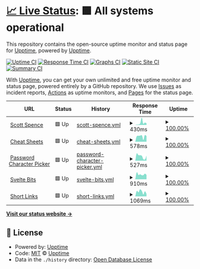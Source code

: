 # [📈 Live Status](https://demo.upptime.js.org): <!--live status--> **🟩 All systems operational**

This repository contains the open-source uptime monitor and status page for [Upptime](https://upptime.js.org), powered by [Upptime](https://github.com/upptime/upptime).

[![Uptime CI](https://github.com/spences10/upptime/workflows/Uptime%20CI/badge.svg)](https://github.com/spences10/upptime/actions?query=workflow%3A%22Uptime+CI%22)
[![Response Time CI](https://github.com/spences10/upptime/workflows/Response%20Time%20CI/badge.svg)](https://github.com/spences10/upptime/actions?query=workflow%3A%22Response+Time+CI%22)
[![Graphs CI](https://github.com/spences10/upptime/workflows/Graphs%20CI/badge.svg)](https://github.com/spences10/upptime/actions?query=workflow%3A%22Graphs+CI%22)
[![Static Site CI](https://github.com/spences10/upptime/workflows/Static%20Site%20CI/badge.svg)](https://github.com/spences10/upptime/actions?query=workflow%3A%22Static+Site+CI%22)
[![Summary CI](https://github.com/spences10/upptime/workflows/Summary%20CI/badge.svg)](https://github.com/spences10/upptime/actions?query=workflow%3A%22Summary+CI%22)

With [Upptime](https://upptime.js.org), you can get your own unlimited and free uptime monitor and status page, powered entirely by a GitHub repository. We use [Issues](https://github.com/upptime/upptime/issues) as incident reports, [Actions](https://github.com/spences10/upptime/actions) as uptime monitors, and [Pages](https://demo.upptime.js.org) for the status page.

<!--start: status pages-->
<!-- This summary is generated by Upptime (https://github.com/upptime/upptime) -->
<!-- Do not edit this manually, your changes will be overwritten -->
<!-- prettier-ignore -->
| URL | Status | History | Response Time | Uptime |
| --- | ------ | ------- | ------------- | ------ |
| <img alt="" src="https://favicons.githubusercontent.com/scottspence.com" height="13"> [Scott Spence](https://scottspence.com) | 🟩 Up | [scott-spence.yml](https://github.com/spences10/upptime/commits/HEAD/history/scott-spence.yml) | <details><summary><img alt="Response time graph" src="./graphs/scott-spence/response-time-week.png" height="20"> 430ms</summary><br><a href="https://spences10.github.io/upptime/history/scott-spence"><img alt="Response time 318" src="https://img.shields.io/endpoint?url=https%3A%2F%2Fraw.githubusercontent.com%2Fspences10%2Fupptime%2FHEAD%2Fapi%2Fscott-spence%2Fresponse-time.json"></a><br><a href="https://spences10.github.io/upptime/history/scott-spence"><img alt="24-hour response time 341" src="https://img.shields.io/endpoint?url=https%3A%2F%2Fraw.githubusercontent.com%2Fspences10%2Fupptime%2FHEAD%2Fapi%2Fscott-spence%2Fresponse-time-day.json"></a><br><a href="https://spences10.github.io/upptime/history/scott-spence"><img alt="7-day response time 430" src="https://img.shields.io/endpoint?url=https%3A%2F%2Fraw.githubusercontent.com%2Fspences10%2Fupptime%2FHEAD%2Fapi%2Fscott-spence%2Fresponse-time-week.json"></a><br><a href="https://spences10.github.io/upptime/history/scott-spence"><img alt="30-day response time 318" src="https://img.shields.io/endpoint?url=https%3A%2F%2Fraw.githubusercontent.com%2Fspences10%2Fupptime%2FHEAD%2Fapi%2Fscott-spence%2Fresponse-time-month.json"></a><br><a href="https://spences10.github.io/upptime/history/scott-spence"><img alt="1-year response time 318" src="https://img.shields.io/endpoint?url=https%3A%2F%2Fraw.githubusercontent.com%2Fspences10%2Fupptime%2FHEAD%2Fapi%2Fscott-spence%2Fresponse-time-year.json"></a></details> | <details><summary><a href="https://spences10.github.io/upptime/history/scott-spence">100.00%</a></summary><a href="https://spences10.github.io/upptime/history/scott-spence"><img alt="All-time uptime 100.00%" src="https://img.shields.io/endpoint?url=https%3A%2F%2Fraw.githubusercontent.com%2Fspences10%2Fupptime%2FHEAD%2Fapi%2Fscott-spence%2Fuptime.json"></a><br><a href="https://spences10.github.io/upptime/history/scott-spence"><img alt="24-hour uptime 100.00%" src="https://img.shields.io/endpoint?url=https%3A%2F%2Fraw.githubusercontent.com%2Fspences10%2Fupptime%2FHEAD%2Fapi%2Fscott-spence%2Fuptime-day.json"></a><br><a href="https://spences10.github.io/upptime/history/scott-spence"><img alt="7-day uptime 100.00%" src="https://img.shields.io/endpoint?url=https%3A%2F%2Fraw.githubusercontent.com%2Fspences10%2Fupptime%2FHEAD%2Fapi%2Fscott-spence%2Fuptime-week.json"></a><br><a href="https://spences10.github.io/upptime/history/scott-spence"><img alt="30-day uptime 100.00%" src="https://img.shields.io/endpoint?url=https%3A%2F%2Fraw.githubusercontent.com%2Fspences10%2Fupptime%2FHEAD%2Fapi%2Fscott-spence%2Fuptime-month.json"></a><br><a href="https://spences10.github.io/upptime/history/scott-spence"><img alt="1-year uptime 100.00%" src="https://img.shields.io/endpoint?url=https%3A%2F%2Fraw.githubusercontent.com%2Fspences10%2Fupptime%2FHEAD%2Fapi%2Fscott-spence%2Fuptime-year.json"></a></details>
| <img alt="" src="https://favicons.githubusercontent.com/cheatsheets.xyz" height="13"> [Cheat Sheets](https://cheatsheets.xyz) | 🟩 Up | [cheat-sheets.yml](https://github.com/spences10/upptime/commits/HEAD/history/cheat-sheets.yml) | <details><summary><img alt="Response time graph" src="./graphs/cheat-sheets/response-time-week.png" height="20"> 578ms</summary><br><a href="https://spences10.github.io/upptime/history/cheat-sheets"><img alt="Response time 623" src="https://img.shields.io/endpoint?url=https%3A%2F%2Fraw.githubusercontent.com%2Fspences10%2Fupptime%2FHEAD%2Fapi%2Fcheat-sheets%2Fresponse-time.json"></a><br><a href="https://spences10.github.io/upptime/history/cheat-sheets"><img alt="24-hour response time 608" src="https://img.shields.io/endpoint?url=https%3A%2F%2Fraw.githubusercontent.com%2Fspences10%2Fupptime%2FHEAD%2Fapi%2Fcheat-sheets%2Fresponse-time-day.json"></a><br><a href="https://spences10.github.io/upptime/history/cheat-sheets"><img alt="7-day response time 578" src="https://img.shields.io/endpoint?url=https%3A%2F%2Fraw.githubusercontent.com%2Fspences10%2Fupptime%2FHEAD%2Fapi%2Fcheat-sheets%2Fresponse-time-week.json"></a><br><a href="https://spences10.github.io/upptime/history/cheat-sheets"><img alt="30-day response time 623" src="https://img.shields.io/endpoint?url=https%3A%2F%2Fraw.githubusercontent.com%2Fspences10%2Fupptime%2FHEAD%2Fapi%2Fcheat-sheets%2Fresponse-time-month.json"></a><br><a href="https://spences10.github.io/upptime/history/cheat-sheets"><img alt="1-year response time 623" src="https://img.shields.io/endpoint?url=https%3A%2F%2Fraw.githubusercontent.com%2Fspences10%2Fupptime%2FHEAD%2Fapi%2Fcheat-sheets%2Fresponse-time-year.json"></a></details> | <details><summary><a href="https://spences10.github.io/upptime/history/cheat-sheets">100.00%</a></summary><a href="https://spences10.github.io/upptime/history/cheat-sheets"><img alt="All-time uptime 100.00%" src="https://img.shields.io/endpoint?url=https%3A%2F%2Fraw.githubusercontent.com%2Fspences10%2Fupptime%2FHEAD%2Fapi%2Fcheat-sheets%2Fuptime.json"></a><br><a href="https://spences10.github.io/upptime/history/cheat-sheets"><img alt="24-hour uptime 100.00%" src="https://img.shields.io/endpoint?url=https%3A%2F%2Fraw.githubusercontent.com%2Fspences10%2Fupptime%2FHEAD%2Fapi%2Fcheat-sheets%2Fuptime-day.json"></a><br><a href="https://spences10.github.io/upptime/history/cheat-sheets"><img alt="7-day uptime 100.00%" src="https://img.shields.io/endpoint?url=https%3A%2F%2Fraw.githubusercontent.com%2Fspences10%2Fupptime%2FHEAD%2Fapi%2Fcheat-sheets%2Fuptime-week.json"></a><br><a href="https://spences10.github.io/upptime/history/cheat-sheets"><img alt="30-day uptime 100.00%" src="https://img.shields.io/endpoint?url=https%3A%2F%2Fraw.githubusercontent.com%2Fspences10%2Fupptime%2FHEAD%2Fapi%2Fcheat-sheets%2Fuptime-month.json"></a><br><a href="https://spences10.github.io/upptime/history/cheat-sheets"><img alt="1-year uptime 100.00%" src="https://img.shields.io/endpoint?url=https%3A%2F%2Fraw.githubusercontent.com%2Fspences10%2Fupptime%2FHEAD%2Fapi%2Fcheat-sheets%2Fuptime-year.json"></a></details>
| <img alt="" src="https://favicons.githubusercontent.com/cfromp.xyz" height="13"> [Password Character Picker](https://cfromp.xyz) | 🟩 Up | [password-character-picker.yml](https://github.com/spences10/upptime/commits/HEAD/history/password-character-picker.yml) | <details><summary><img alt="Response time graph" src="./graphs/password-character-picker/response-time-week.png" height="20"> 527ms</summary><br><a href="https://spences10.github.io/upptime/history/password-character-picker"><img alt="Response time 617" src="https://img.shields.io/endpoint?url=https%3A%2F%2Fraw.githubusercontent.com%2Fspences10%2Fupptime%2FHEAD%2Fapi%2Fpassword-character-picker%2Fresponse-time.json"></a><br><a href="https://spences10.github.io/upptime/history/password-character-picker"><img alt="24-hour response time 583" src="https://img.shields.io/endpoint?url=https%3A%2F%2Fraw.githubusercontent.com%2Fspences10%2Fupptime%2FHEAD%2Fapi%2Fpassword-character-picker%2Fresponse-time-day.json"></a><br><a href="https://spences10.github.io/upptime/history/password-character-picker"><img alt="7-day response time 527" src="https://img.shields.io/endpoint?url=https%3A%2F%2Fraw.githubusercontent.com%2Fspences10%2Fupptime%2FHEAD%2Fapi%2Fpassword-character-picker%2Fresponse-time-week.json"></a><br><a href="https://spences10.github.io/upptime/history/password-character-picker"><img alt="30-day response time 617" src="https://img.shields.io/endpoint?url=https%3A%2F%2Fraw.githubusercontent.com%2Fspences10%2Fupptime%2FHEAD%2Fapi%2Fpassword-character-picker%2Fresponse-time-month.json"></a><br><a href="https://spences10.github.io/upptime/history/password-character-picker"><img alt="1-year response time 617" src="https://img.shields.io/endpoint?url=https%3A%2F%2Fraw.githubusercontent.com%2Fspences10%2Fupptime%2FHEAD%2Fapi%2Fpassword-character-picker%2Fresponse-time-year.json"></a></details> | <details><summary><a href="https://spences10.github.io/upptime/history/password-character-picker">100.00%</a></summary><a href="https://spences10.github.io/upptime/history/password-character-picker"><img alt="All-time uptime 100.00%" src="https://img.shields.io/endpoint?url=https%3A%2F%2Fraw.githubusercontent.com%2Fspences10%2Fupptime%2FHEAD%2Fapi%2Fpassword-character-picker%2Fuptime.json"></a><br><a href="https://spences10.github.io/upptime/history/password-character-picker"><img alt="24-hour uptime 100.00%" src="https://img.shields.io/endpoint?url=https%3A%2F%2Fraw.githubusercontent.com%2Fspences10%2Fupptime%2FHEAD%2Fapi%2Fpassword-character-picker%2Fuptime-day.json"></a><br><a href="https://spences10.github.io/upptime/history/password-character-picker"><img alt="7-day uptime 100.00%" src="https://img.shields.io/endpoint?url=https%3A%2F%2Fraw.githubusercontent.com%2Fspences10%2Fupptime%2FHEAD%2Fapi%2Fpassword-character-picker%2Fuptime-week.json"></a><br><a href="https://spences10.github.io/upptime/history/password-character-picker"><img alt="30-day uptime 100.00%" src="https://img.shields.io/endpoint?url=https%3A%2F%2Fraw.githubusercontent.com%2Fspences10%2Fupptime%2FHEAD%2Fapi%2Fpassword-character-picker%2Fuptime-month.json"></a><br><a href="https://spences10.github.io/upptime/history/password-character-picker"><img alt="1-year uptime 100.00%" src="https://img.shields.io/endpoint?url=https%3A%2F%2Fraw.githubusercontent.com%2Fspences10%2Fupptime%2FHEAD%2Fapi%2Fpassword-character-picker%2Fuptime-year.json"></a></details>
| <img alt="" src="https://favicons.githubusercontent.com/sveltebits.com" height="13"> [Svelte Bits](https://sveltebits.com) | 🟩 Up | [svelte-bits.yml](https://github.com/spences10/upptime/commits/HEAD/history/svelte-bits.yml) | <details><summary><img alt="Response time graph" src="./graphs/svelte-bits/response-time-week.png" height="20"> 910ms</summary><br><a href="https://spences10.github.io/upptime/history/svelte-bits"><img alt="Response time 813" src="https://img.shields.io/endpoint?url=https%3A%2F%2Fraw.githubusercontent.com%2Fspences10%2Fupptime%2FHEAD%2Fapi%2Fsvelte-bits%2Fresponse-time.json"></a><br><a href="https://spences10.github.io/upptime/history/svelte-bits"><img alt="24-hour response time 808" src="https://img.shields.io/endpoint?url=https%3A%2F%2Fraw.githubusercontent.com%2Fspences10%2Fupptime%2FHEAD%2Fapi%2Fsvelte-bits%2Fresponse-time-day.json"></a><br><a href="https://spences10.github.io/upptime/history/svelte-bits"><img alt="7-day response time 910" src="https://img.shields.io/endpoint?url=https%3A%2F%2Fraw.githubusercontent.com%2Fspences10%2Fupptime%2FHEAD%2Fapi%2Fsvelte-bits%2Fresponse-time-week.json"></a><br><a href="https://spences10.github.io/upptime/history/svelte-bits"><img alt="30-day response time 813" src="https://img.shields.io/endpoint?url=https%3A%2F%2Fraw.githubusercontent.com%2Fspences10%2Fupptime%2FHEAD%2Fapi%2Fsvelte-bits%2Fresponse-time-month.json"></a><br><a href="https://spences10.github.io/upptime/history/svelte-bits"><img alt="1-year response time 813" src="https://img.shields.io/endpoint?url=https%3A%2F%2Fraw.githubusercontent.com%2Fspences10%2Fupptime%2FHEAD%2Fapi%2Fsvelte-bits%2Fresponse-time-year.json"></a></details> | <details><summary><a href="https://spences10.github.io/upptime/history/svelte-bits">100.00%</a></summary><a href="https://spences10.github.io/upptime/history/svelte-bits"><img alt="All-time uptime 100.00%" src="https://img.shields.io/endpoint?url=https%3A%2F%2Fraw.githubusercontent.com%2Fspences10%2Fupptime%2FHEAD%2Fapi%2Fsvelte-bits%2Fuptime.json"></a><br><a href="https://spences10.github.io/upptime/history/svelte-bits"><img alt="24-hour uptime 100.00%" src="https://img.shields.io/endpoint?url=https%3A%2F%2Fraw.githubusercontent.com%2Fspences10%2Fupptime%2FHEAD%2Fapi%2Fsvelte-bits%2Fuptime-day.json"></a><br><a href="https://spences10.github.io/upptime/history/svelte-bits"><img alt="7-day uptime 100.00%" src="https://img.shields.io/endpoint?url=https%3A%2F%2Fraw.githubusercontent.com%2Fspences10%2Fupptime%2FHEAD%2Fapi%2Fsvelte-bits%2Fuptime-week.json"></a><br><a href="https://spences10.github.io/upptime/history/svelte-bits"><img alt="30-day uptime 100.00%" src="https://img.shields.io/endpoint?url=https%3A%2F%2Fraw.githubusercontent.com%2Fspences10%2Fupptime%2FHEAD%2Fapi%2Fsvelte-bits%2Fuptime-month.json"></a><br><a href="https://spences10.github.io/upptime/history/svelte-bits"><img alt="1-year uptime 100.00%" src="https://img.shields.io/endpoint?url=https%3A%2F%2Fraw.githubusercontent.com%2Fspences10%2Fupptime%2FHEAD%2Fapi%2Fsvelte-bits%2Fuptime-year.json"></a></details>
| <img alt="" src="https://favicons.githubusercontent.com/ss10.dev" height="13"> [Short Links](https://ss10.dev/links) | 🟩 Up | [short-links.yml](https://github.com/spences10/upptime/commits/HEAD/history/short-links.yml) | <details><summary><img alt="Response time graph" src="./graphs/short-links/response-time-week.png" height="20"> 1069ms</summary><br><a href="https://spences10.github.io/upptime/history/short-links"><img alt="Response time 1088" src="https://img.shields.io/endpoint?url=https%3A%2F%2Fraw.githubusercontent.com%2Fspences10%2Fupptime%2FHEAD%2Fapi%2Fshort-links%2Fresponse-time.json"></a><br><a href="https://spences10.github.io/upptime/history/short-links"><img alt="24-hour response time 565" src="https://img.shields.io/endpoint?url=https%3A%2F%2Fraw.githubusercontent.com%2Fspences10%2Fupptime%2FHEAD%2Fapi%2Fshort-links%2Fresponse-time-day.json"></a><br><a href="https://spences10.github.io/upptime/history/short-links"><img alt="7-day response time 1069" src="https://img.shields.io/endpoint?url=https%3A%2F%2Fraw.githubusercontent.com%2Fspences10%2Fupptime%2FHEAD%2Fapi%2Fshort-links%2Fresponse-time-week.json"></a><br><a href="https://spences10.github.io/upptime/history/short-links"><img alt="30-day response time 1088" src="https://img.shields.io/endpoint?url=https%3A%2F%2Fraw.githubusercontent.com%2Fspences10%2Fupptime%2FHEAD%2Fapi%2Fshort-links%2Fresponse-time-month.json"></a><br><a href="https://spences10.github.io/upptime/history/short-links"><img alt="1-year response time 1088" src="https://img.shields.io/endpoint?url=https%3A%2F%2Fraw.githubusercontent.com%2Fspences10%2Fupptime%2FHEAD%2Fapi%2Fshort-links%2Fresponse-time-year.json"></a></details> | <details><summary><a href="https://spences10.github.io/upptime/history/short-links">100.00%</a></summary><a href="https://spences10.github.io/upptime/history/short-links"><img alt="All-time uptime 100.00%" src="https://img.shields.io/endpoint?url=https%3A%2F%2Fraw.githubusercontent.com%2Fspences10%2Fupptime%2FHEAD%2Fapi%2Fshort-links%2Fuptime.json"></a><br><a href="https://spences10.github.io/upptime/history/short-links"><img alt="24-hour uptime 100.00%" src="https://img.shields.io/endpoint?url=https%3A%2F%2Fraw.githubusercontent.com%2Fspences10%2Fupptime%2FHEAD%2Fapi%2Fshort-links%2Fuptime-day.json"></a><br><a href="https://spences10.github.io/upptime/history/short-links"><img alt="7-day uptime 100.00%" src="https://img.shields.io/endpoint?url=https%3A%2F%2Fraw.githubusercontent.com%2Fspences10%2Fupptime%2FHEAD%2Fapi%2Fshort-links%2Fuptime-week.json"></a><br><a href="https://spences10.github.io/upptime/history/short-links"><img alt="30-day uptime 100.00%" src="https://img.shields.io/endpoint?url=https%3A%2F%2Fraw.githubusercontent.com%2Fspences10%2Fupptime%2FHEAD%2Fapi%2Fshort-links%2Fuptime-month.json"></a><br><a href="https://spences10.github.io/upptime/history/short-links"><img alt="1-year uptime 100.00%" src="https://img.shields.io/endpoint?url=https%3A%2F%2Fraw.githubusercontent.com%2Fspences10%2Fupptime%2FHEAD%2Fapi%2Fshort-links%2Fuptime-year.json"></a></details>

<!--end: status pages-->

[**Visit our status website →**](https://demo.upptime.js.org)

## 📄 License

- Powered by: [Upptime](https://github.com/upptime/upptime)
- Code: [MIT](./LICENSE) © [Upptime](https://upptime.js.org)
- Data in the `./history` directory: [Open Database License](https://opendatacommons.org/licenses/odbl/1-0/)
